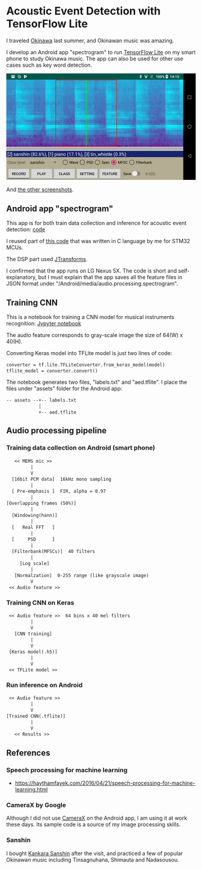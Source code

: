 # Acoustic Event Detection with TensorFlow Lite

I traveled [Okinawa](https://en.wikipedia.org/wiki/Okinawa_Island) last summer, and Okinawan music was amazing.

I develop an Android app "spectrogram" to run [TensorFlow Lite](https://www.tensorflow.org/lite?hl=ja) on my smart phone to study Okinawa music. The app can also be used for other use cases such as key word detection.

![android_app](./doc/android_app.png)

And [the other screenshots](./SCREENSHOTS.md).

## Android app "spectrogram"

This app is for both train data collection and inference for acoustic event detection: [code](./android)

I reused part of [this code](https://github.com/araobp/acoustic-features/tree/master/stm32/acoustic_feature_camera) that was written in C language by me for STM32 MCUs.

The DSP part used [JTransforms](https://github.com/wendykierp/JTransforms).

I confirmed that the app runs on LG Nexus 5X. The code is short and self-explanatory, but I must explain that the app saves all the feature files in JSON format under "/Android/media/audio.processing.spectrogram".

## Training CNN

This is a notebook for training a CNN model for musical instruments recognition: [Jypyter notebook](./keras/training.ipynb)

The audio feature corresponds to gray-scale image the size of 64(W) x 40(H).

Converting Keras model into TFLite model is just two lines of code:
```
converter = tf.lite.TFLiteConverter.from_keras_model(model)
tflite_model = converter.convert()
```

The notebook generates two files, "labels.txt" and "aed.tflite". I place the files under "assets" folder for the Android app:
```
-- assets --+-- labels.txt
            |
            +-- aed.tflite
```

## Audio processing pipeline

### Training data collection on Android (smart phone)

```
   << MEMS mic >>
         |
         V
  [16bit PCM data]  16kHz mono sampling
         |
  [ Pre-emphasis ]  FIR, alpha = 0.97
         |
[Overlapping frames (50%)]
         |
  [Windowing(hann)]
         |
  [   Real FFT   ]
         |
  [     PSD      ]
         |
  [Filterbank(MFSCs)]  40 filters
         |
     [Log scale]
         |
   [Normalzation]  0-255 range (like grayscale image)
         V
 << Audio feature >>

```

### Training CNN on Keras

```
 << Audio feature >>  64 bins x 40 mel filters
         |
         V
   [CNN training]
         |
         V
 [Keras model(.h5)]
         |
         V
 << TFLite model >>

```

### Run inference on Android

```
 << Audio feature >>
         |
         V
[Trained CNN(.tflite)]
         |
         V
   << Results >>
```

## References

### Speech processing for machine learning

- https://haythamfayek.com/2016/04/21/speech-processing-for-machine-learning.html

### CameraX by Google

Although I did not use [CameraX](https://developer.android.com/training/camerax) on the Android app, I am using it at work these days. Its sample code is a source of my image processing skills.

### Sanshin

I bought [Kankara Sanshin](https://www.machidaya.jp/en/shop/kankara-sansin-en/kankarasanshin-en/kankara-sanshin-shamisen-diy-kit-%EF%BC%8B-e-learning/) after the visit, and practiced a few of popular Okinawan music including Tinsagnuhana, Shimauta and Nadasousou.

